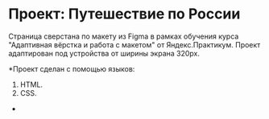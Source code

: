 # Проект: Путешествие по России

Страница сверстана по макету из Figma в рамках обучения курса "Адаптивная вёрстка и работа с макетом" от Яндекс.Практикум. Проект адаптирован под устройства от ширины экрана 320px.

*Проект сделан с помощью языков:
1. HTML.
2. CSS.
*
